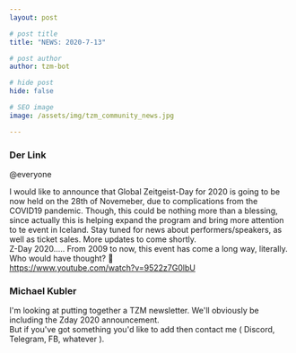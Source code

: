 ```yaml
---
layout: post

# post title
title: "NEWS: 2020-7-13"

# post author
author: tzm-bot

# hide post
hide: false

# SEO image
image: /assets/img/tzm_community_news.jpg

---
```


### Der Link

@​everyone   
  
I would like to announce that Global Zeitgeist-Day for 2020 is going to be now held on the 28th of Novemeber, due to complications from the COVID19 pandemic. Though, this could be nothing more than a blessing, since actually this is helping expand the program and bring more attention to te event in Iceland. Stay tuned for news about performers/speakers, as well as ticket sales. More updates to come shortly.  
Z-Day 2020..... From 2009 to now, this event has come a long way, literally. Who would have thought? 🙂   
https://www.youtube.com/watch?v=9522z7G0lbU  


### Michael Kubler

I'm looking at putting together a TZM newsletter. We'll obviously be including the Zday 2020 announcement.  
But if you've got something you'd like to add then contact me ( Discord, Telegram, FB, whatever ).  


